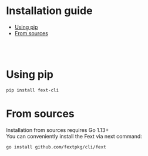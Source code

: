 # Installation guide
* [Using pip](#using-pip)
* [From sources](#from-sources)

<br><br>
# Using pip
```sh
pip install fext-cli
```

# From sources
Installation from sources requires Go 1.13+<br>
You can conveniently install the Fext via next command:
```sh
go install github.com/fextpkg/cli/fext
```
